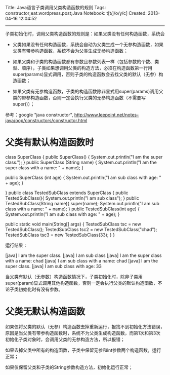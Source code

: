 Title: Java语言子类调用父类构造函数的规则
Tags: constructor;eat.wordpress.post;Java
Notebook: t[t/j/o/y/c]
Created: 2013-04-16 12:04:52

------

子类初始化时，调用父类构造函数的规则是：如果父类没有任何构造函数，系统会

 

* 父类如果没有任何构造函数，系统会自动为父类生成一个无参构造函数，如果父类有带参构造函数，系统不会为父类生成无参构造函数；

 

* 如果父类和子类的构造函数都有参数且参数列表一样（包括参数的个数、类型、顺序），子类如果想调用父类的构造方法，必须在构造函数第一行用super(params)显式调用，否则子类的构造函数会去找父类的默认（无参）构造函数；

 

* 如果父类有无参构造函数，子类的构造函数除非显式用super(params)调用父类的带参构造函数，否则一定会执行父类的无参构造函数（不需要写super()）；

 

参考：google "java constructor", http://www.leepoint.net/notes-java/oop/constructors/constructor.html 

 

# 父类有默认构造函数时

 

 class SuperClass { 
  public SuperClass() { 
   System.out.println("I am the super class."); 
  } 
  public SuperClass (String name) { 
   System.out.println("I am the super class with a name: " + name); 
  } 
  
  public SuperClass (int age) { 
   System.out.println("I am sub class with age: " + age); 
  } 
  
 } 
 public class TestedSubClass extends SuperClass { 
  public TestedSubClass(){ 
   System.out.println("I am sub class"); 
  } 
  public TestedSubClass(String name){ 
   super(name); 
   System.out.println("I am sub class with a name: " + name); 
  } 
  public TestedSubClass(int age) { 
   System.out.println("I am sub class with age: " + age); 
  } 
  
  public static void main(String[] args) { 
   TestedSubClass tsc = new TestedSubClass(); 
   TestedSubClass tsc2 = new TestedSubClass("chad"); 
   TestedSubClass tsc3 = new TestedSubClass(33); 
  } 
 } 

 

运行结果：

 

 [java] I am the super class. 
 [java] I am sub class 
 [java] I am the super class with a name: chad 
 [java] I am sub class with a name: chad 
 [java] I am the super class. 
 [java] I am sub class with age: 33

 

当父类有默认（无参数）构造函数情况下，子类初始化时，除非子类用super(param)显式调用其他构造函数，否则一定会执行父类的默认构造函数，不论子类初始化时有没有参数。

 

# 父类无默认构造函数

 

如果仅将父类的默认（无参）构造函数去掉重新运行，报找不到初始化方法错误，原因是当父类有带参构造函数时，系统不为父类生成构造函数，而第1次和第3次初始化子类对象时，会调用父类的无参构造方法，所以报错；

 

如果去掉父类中所有的构造函数，子类中保留无参和int参数两个构造函数，运行正常；

 

如果仅保留父类和子类的String参数构造方法，初始化运行正常；